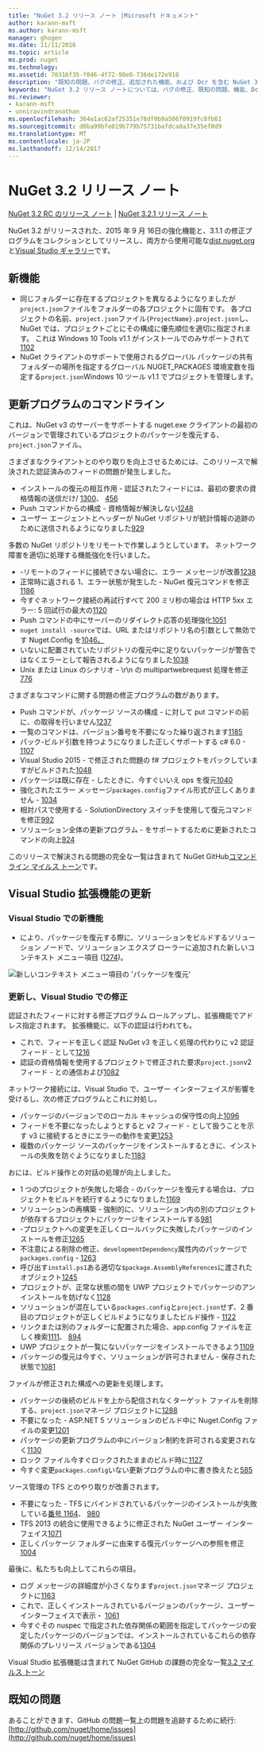 ```yaml
---
title: "NuGet 3.2 リリース ノート |Microsoft ドキュメント"
author: karann-msft
ms.author: karann-msft
manager: ghogen
ms.date: 11/11/2016
ms.topic: article
ms.prod: nuget
ms.technology: 
ms.assetid: 70316f35-f046-4f72-98e0-736de172e918
description: "既知の問題、バグの修正、追加された機能、および Dcr を含む NuGet 3.2 リリース ノートです。"
keywords: "NuGet 3.2 リリース ノートについては、バグの修正、既知の問題、機能、Dcr を追加します。"
ms.reviewer:
- karann-msft
- unniravindranathan
ms.openlocfilehash: 364a1ac62af25351e78df0b9a506f0919fc8fb61
ms.sourcegitcommit: d0ba99bfe019b779b75731bafdca8a37e35ef0d9
ms.translationtype: MT
ms.contentlocale: ja-JP
ms.lasthandoff: 12/14/2017
---
```

# <a name="nuget-32-release-notes"></a>NuGet 3.2 リリース ノート

[NuGet 3.2 RC のリリース ノート](../release-notes/nuget-3.2-RC.md) | [NuGet 3.2.1 リリース ノート](../release-notes/nuget-3.2.1.md)

NuGet 3.2 がリリースされた、2015 年 9 月 16日の強化機能と、3.1.1 の修正プログラムをコレクションとしてリリースし、両方から使用可能な[dist.nuget.org](http://dist.nuget.org/index.html)と[Visual Studio ギャラリー](https://visualstudiogallery.msdn.microsoft.com/5d345edc-2e2d-4a9c-b73b-d53956dc458d?SRC=Home)です。

## <a name="new-features"></a>新機能

* 同じフォルダーに存在するプロジェクトを異なるようになりましたが`project.json`ファイルをフォルダーの各プロジェクトに固有です。  各プロジェクトの名前、`project.json`ファイル`{ProjectName}.project.json`し、NuGet では、プロジェクトごとにその構成に優先順位を適切に指定されます。  これは Windows 10 Tools v1.1 がインストールでのみサポートされて[1102](https://github.com/NuGet/Home/issues/1102)
* NuGet クライアントのサポートで使用されるグローバル パッケージの共有フォルダーの場所を指定するグローバル NUGET_PACKAGES 環境変数を指定する`project.json`Windows 10 ツール v1.1 でプロジェクトを管理します。

## <a name="command-line-updates"></a>更新プログラムのコマンドライン

これは、NuGet v3 のサーバーをサポートする nuget.exe クライアントの最初のバージョンで管理されているプロジェクトのパッケージを復元する、`project.json`ファイル。

さまざまなクライアントとのやり取りを向上させるためには、このリリースで解決された認証済みのフィードの問題が発生しました。

* インストールの復元の相互作用 - 認証されたフィードには、最初の要求の資格情報の送信だけ/ [1300](https://github.com/NuGet/Home/issues/1300)、 [456](https://github.com/NuGet/Home/issues/456)
* Push コマンドからの構成 - 資格情報が解決しない[1248](https://github.com/NuGet/Home/issues/1248)
* ユーザー エージェントとヘッダーが NuGet リポジトリが統計情報の追跡のために送信されるようになりました[929](https://github.com/NuGet/Home/issues/929)

多数の NuGet リポジトリをリモートで作業しようとしています。 ネットワーク障害を適切に処理する機能強化を行いました。

* -リモートのフィードに接続できない場合に、エラー メッセージが改善[1238](https://github.com/NuGet/Home/issues/1238)
* 正常時に返される 1、エラー状態が発生した - NuGet 復元コマンドを修正[1186](https://github.com/NuGet/Home/issues/1186)
* 今すぐネットワーク接続の再試行すべて 200 ミリ秒の場合は HTTP 5xx エラー: 5 回試行の最大の[1120](https://github.com/NuGet/Home/issues/1120)
* Push コマンドの中にサーバーのリダイレクト応答の処理強化[1051](https://github.com/NuGet/Home/issues/1051)
* `nuget install -source`では、URL またはリポジトリ名の引数として無効です Nuget.Config を[1046。](https://github.com/NuGet/Home/issues/1046)
* いないに配置されていたリポジトリの復元中に足りないパッケージが警告ではなくエラーとして報告されるようになりました[1038](https://github.com/NuGet/Home/issues/1038)
* Unix または Linux のシナリオ - \r\n の multipartwebrequest 処理を修正[776](https://github.com/NuGet/Home/issues/776)

さまざまなコマンドに関する問題の修正プログラムの数があります。

* Push コマンドが、パッケージ ソースの構成 - に対して put コマンドの前に、の取得を行いません[1237](https://github.com/NuGet/Home/issues/1237)
* 一覧のコマンドは、バージョン番号を不要になった繰り返されます[1185](https://github.com/NuGet/Home/issues/1185)
* パック-ビルド引数を持つようになりました正しくサポートする c# 6.0 - [1107](https://github.com/NuGet/Home/issues/1107)
* Visual Studio 2015 - で修正された問題の f# プロジェクトをパックしていますがビルドされた[1048](https://github.com/NuGet/Home/issues/1048)
* パッケージは既に存在 - したときに、今すぐいいえ ops を復元[1040](https://github.com/NuGet/Home/issues/1040)
* 強化されたエラー メッセージ`packages.config`ファイル形式が正しくありません - [1034](https://github.com/NuGet/Home/issues/1034)
* 相対パスで使用する - SolutionDirectory スイッチを使用して復元コマンドを修正[992](https://github.com/NuGet/Home/issues/992)
* ソリューション全体の更新プログラム - をサポートするために更新されたコマンドの向上[924](https://github.com/NuGet/Home/issues/924)

このリリースで解決される問題の完全な一覧は含まれて NuGet GitHub[コマンド ライン マイルス トーン](https://github.com/nuget/home/issues?utf8=%E2%9C%93&q=is%3Aissue+milestone%3A3.2.0-commandline+is%3Aclosed+-label%3AClosedAs%3ADuplicate)です。

## <a name="visual-studio-extension-updates"></a>Visual Studio 拡張機能の更新

### <a name="new-features-in-visual-studio"></a>Visual Studio での新機能

* により、パッケージを復元する際に、ソリューションをビルドするソリューション ノードで、ソリューション エクスプ ローラーに追加された新しいコンテキスト メニュー項目 ([1274](https://github.com/NuGet/Home/issues/1274))。

![新しいコンテキスト メニュー項目の 'パッケージを復元'](./media/NuGet-3.2/newContextMenu.png)

### <a name="updates-and-fixes-in-visual-studio"></a>更新し、Visual Studio での修正

認証されたフィードに対する修正プログラム ロールアップし、拡張機能でアドレス指定されます。  拡張機能に、以下の認証は行われても。

* これで、フィードを正しく認証 NuGet v3 を正しく処理の代わりに v2 認証フィード - として[1216](https://github.com/NuGet/Home/issues/1216)
* 認証の資格情報を使用するプロジェクトで修正された要求`project.json`v2 フィード - との通信および[1082](https://github.com/NuGet/Home/issues/1082)

ネットワーク接続には、Visual Studio で、ユーザー インターフェイスが影響を受けるし、次の修正プログラムとこれに対処し。

* パッケージのバージョンでのローカル キャッシュの保守性の向上[1096](https://github.com/NuGet/Home/issues/1096)
* フィードを不要になったしようとすると v2 フィード - として扱うことを示す v3 に接続するときにエラーの動作を変更[1253](https://github.com/NuGet/Home/issues/1253)
* 複数のパッケージ ソースのパッケージをインストールするときに、インストールの失敗を防ぐようになりました[1183](https://github.com/NuGet/Home/issues/1183)

おには、ビルド操作との対話の処理が向上しました。

* 1 つのプロジェクトが失敗した場合 - のパッケージを復元する場合は、プロジェクトをビルドを続行するようになりました[1169](https://github.com/NuGet/Home/issues/1169)
* ソリューションの再構築 - 強制的に、ソリューション内の別のプロジェクトが依存するプロジェクトにパッケージをインストールする[981](https://github.com/NuGet/Home/issues/981)
* -プロジェクトへの変更を正しくロールバックに失敗したパッケージのインストールを修正[1265](https://github.com/NuGet/Home/issues/1265)
* 不注意による削除の修正、`developmentDependency`属性内のパッケージで`packages.config`  -  [1263](https://github.com/NuGet/Home/issues/1263)
* 呼び出す`install.ps1`ある適切な`$package.AssemblyReferences`に渡されたオブジェクト[1245](https://github.com/NuGet/Home/issues/1245)
* プロジェクトが、正常な状態の間を UWP プロジェクトでパッケージのアンインストールを妨げなく[1128](https://github.com/NuGet/Home/issues/1128)
* ソリューションが混在している`packages.config`と`project.json`せず、2 番目のプロジェクトが正しくビルドようになりましたビルド操作 - [1122](https://github.com/NuGet/Home/issues/1122)
* リンクまたは別のフォルダーに配置された場合、app.config ファイルを正しく検索[1111](https://github.com/NuGet/Home/issues/1111)、 [894](https://github.com/NuGet/Home/issues/894)
* UWP プロジェクトが一覧にないパッケージをインストールできるよう[1109](https://github.com/NuGet/Home/issues/1109)
* パッケージの復元は今すぐ、ソリューションが許可されません - 保存された状態で[1081](https://github.com/NuGet/Home/issues/1081)

ファイルが修正された構成への更新を処理します。

* パッケージの後続のビルドを上から配信されなくターゲット ファイルを削除する、`project.json`マネージ プロジェクトに[1288](https://github.com/NuGet/Home/issues/1288)
* 不要になった - ASP.NET 5 ソリューションのビルド中に Nuget.Config ファイルの変更[1201](https://github.com/NuGet/Home/issues/1201)
* パッケージの更新プログラムの中にバージョン制約を許可される変更されなく[1130](https://github.com/NuGet/Home/issues/1130)
* ロック ファイル今すぐロックされたままのビルド時に[1127](https://github.com/NuGet/Home/issues/1127)
* 今すぐ変更`packages.config`いない更新プログラムの中に書き換えたと[585](https://github.com/NuGet/Home/issues/585)

ソース管理の TFS とのやり取りが改善されます。

* 不要になった - TFS にバインドされているパッケージのインストールが失敗している[番号 1164](https://github.com/NuGet/Home/issues/1164)、 [980](https://github.com/NuGet/Home/issues/980)
* TFS 2013 の統合に使用できるように修正された NuGet ユーザー インターフェイス[1071](https://github.com/NuGet/Home/issues/1071)
* 正しくパッケージ フォルダーに由来する復元パッケージへの参照を修正[1004](https://github.com/NuGet/Home/issues/1004)

最後に、私たちも向上してこれらの項目。

* ログ メッセージの詳細度が小さくなります`project.json`マネージ プロジェクトに[1163](https://github.com/NuGet/Home/issues/1163)
* これで、正しくインストールされているバージョンのパッケージ、ユーザー インターフェイスで表示・ [1061](https://github.com/NuGet/Home/issues/1061)
* 今すぐその nuspec で指定された依存関係の範囲を指定してパッケージの安定したパッケージのバージョンでは、インストールされているこれらの依存関係のプレリリース バージョンである[1304](https://github.com/NuGet/Home/issues/1304)

Visual Studio 拡張機能は含まれて NuGet GitHub の課題の完全な一覧[3.2 マイルス トーン](https://github.com/nuget/home/issues?q=is%3Aissue+is%3Aclosed+-label%3AClosedAs%3ADuplicate+milestone%3A3.2)

## <a name="known-issues"></a>既知の問題

あることができます、GitHub の問題一覧上の問題を追跡するために続行: [http://github.com/nuget/home/issues](http://github.com/nuget/home/issues)